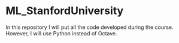 # ML_StanfordUniversity
In this repository I will put all the code developed during the course. However, I will use Python instead of Octave.
